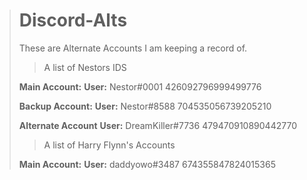 > # Discord-Alts
> These are Alternate Accounts I am keeping a record of.
> 
> > A list of Nestors IDS
> 
> **Main Account:** 
> **User:** Nestor#0001
> 426092796999499776
> 
> 
> **Backup Account:** 
> **User:** Nestor#8588
> 704535056739205210
> 
> **Alternate Account**
> **User:** DreamKiller#7736
> 479470910890442770 
> 
> > A list of Harry Flynn's Accounts
> 
> **Main Account:**
> **User:** daddyowo#3487
> 674355847824015365
> 

